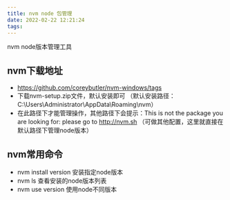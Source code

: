 ```yaml
---
title: nvm node 包管理
date: 2022-02-22 12:21:24
tags:
---
```


nvm node版本管理工具

## nvm下载地址
- https://github.com/coreybutler/nvm-windows/tags
- 下载nvm-setup.zip文件，默认安装即可
（默认安装路径：C:\Users\Administrator\AppData\Roaming\nvm）
- 在此路径下才能管理操作，其他路径下会提示：This is not the package you are looking for: please go to http://nvm.sh
（可做其他配置，这里就直接在默认路径下管理node版本）

## nvm常用命令
  - nvm install version 安装指定node版本
  - nvm ls 查看安装的node版本列表
  - nvm use version 使用node不同版本